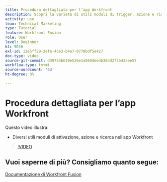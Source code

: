 ```yaml
---
title: Procedura dettagliata per l’app Workfront
description: Scopri la varietà di utili moduli di trigger, azione e ricerca nell’app Workfront in [!DNL Adobe Workfront Fusion].
activity: use
team: Technical Marketing
type: Tutorial
feature: Workfront Fusion
role: User
level: Beginner
kt: 9056
exl-id: 12e5ff29-2efe-4ce3-b4a7-0778bdf5e427
doc-type: video
source-git-commit: d39754b619e526e1a869deedb38dd2f2b43aee57
workflow-type: tm+mt
source-wordcount: '63'
ht-degree: 0%

---
```


# Procedura dettagliata per l’app Workfront

Questo video illustra:

* Diversi utili moduli di attivazione, azione e ricerca nell’app Workfront

>[!VIDEO](https://video.tv.adobe.com/v/335297/?quality=12)


## Vuoi saperne di più? Consigliamo quanto segue:

[Documentazione di Workfront Fusion](https://experienceleague.adobe.com/docs/workfront/using/adobe-workfront-fusion/workfront-fusion-2.html?lang=en)
